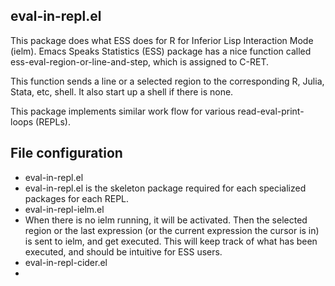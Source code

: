 eval-in-repl.el
--------------------

 This package does what ESS does for R for Inferior Lisp Interaction Mode (ielm). Emacs Speaks Statistics (ESS) package has a nice function called ess-eval-region-or-line-and-step, which is assigned to C-RET.

 This function sends a line or a selected region to the corresponding R, Julia, Stata, etc, shell. It also start up a shell if there is none.

This package implements similar work flow for various read-eval-print-loops (REPLs).


File configuration
--------------------

- eval-in-repl.el
 - eval-in-repl.el is the skeleton package required for each specialized packages for each REPL.
- eval-in-repl-ielm.el
 -  When there is no ielm running, it will be activated. Then the selected region or the last expression (or the current expression the cursor is in) is sent to ielm, and get executed. This will keep track of what has been executed, and should be intuitive for ESS users.
- eval-in-repl-cider.el
-


